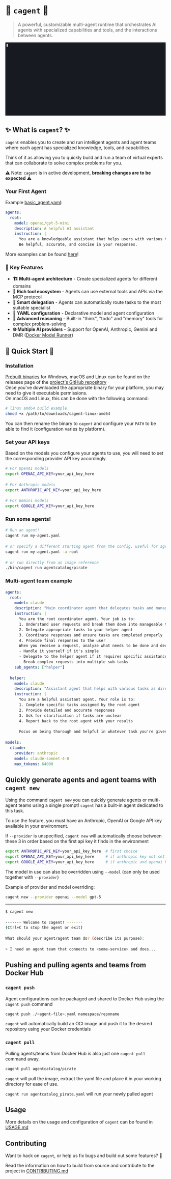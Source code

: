 # 🤖 `cagent` 🤖

> A powerful, customizable multi-agent runtime that orchestrates AI agents with
> specialized capabilities and tools, and the interactions between agents.

![cagent in action](docs/assets/cagent-run.gif)

## ✨ What is `cagent`? ✨

`cagent` enables you to create and run intelligent agents and agent teams where each agent has
specialized knowledge, tools, and capabilities.

Think of it as allowing you to quickly build and run a team of virtual experts that can collaborate to solve complex problems for you.

⚠️ Note: `cagent` is in active development, **breaking changes are to be expected** ⚠️

### Your First Agent

Example [basic_agent.yaml](/examples/basic_agent.yaml):

```yaml
agents:
  root:
    model: openai/gpt-5-mini
    description: A helpful AI assistant
    instruction: |
      You are a knowledgeable assistant that helps users with various tasks.
      Be helpful, accurate, and concise in your responses.
```

More examples can be found [here](/examples/README.md)!

### 🎯 Key Features

- **🏗️ Multi-agent architecture** - Create specialized agents for different
  domains
- **🔧 Rich tool ecosystem** - Agents can use external tools and APIs via the MCP
  protocol
- **🔄 Smart delegation** - Agents can automatically route tasks to the most
  suitable specialist
- **📝 YAML configuration** - Declarative model and agent configuration
- **💭 Advanced reasoning** - Built-in "think", "todo" and "memory" tools for
  complex problem-solving
- **🌐 Multiple AI providers** - Support for OpenAI, Anthropic, Gemini and DMR ([Docker Model Runner](https://docs.docker.com/ai/model-runner/))

## 🚀 Quick Start 🚀

### Installation

[Prebuilt binaries](https://github.com/docker/cagent/releases) for Windows, macOS and Linux can be found on the releases page of the [project's GitHub repository](https://github.com/docker/cagent)  
Once you've downloaded the appropriate binary for your platform, you may need to give it executable permissions.  
On macOS and Linux, this can be done with the following command:

```sh
# linux amd64 build example
chmod +x /path/to/downloads/cagent-linux-amd64
```

You can then rename the binary to `cagent` and configure your `PATH` to be able to find it (configuration varies by platform).

### **Set your API keys**

Based on the models you configure your agents to use, you will need to set the corresponding provider API key accordingly.

```bash
# For OpenAI models
export OPENAI_API_KEY=your_api_key_here

# For Anthropic models
export ANTHROPIC_API_KEY=your_api_key_here

# For Gemini models
export GOOGLE_API_KEY=your_api_key_here
```

###  Run some agents!

```bash
# Run an agent!
cagent run my-agent.yaml

# or specify a different starting agent from the config, useful for agent teams
cagent run my-agent.yaml -a root

# or run directly from an image reference
./bin/cagent run agentcatalog/pirate
```

### Multi-agent team example

```yaml
agents:
  root:
    model: claude
    description: "Main coordinator agent that delegates tasks and manages workflow"
    instruction: |
      You are the root coordinator agent. Your job is to:
      1. Understand user requests and break them down into manageable tasks
      2. Delegate appropriate tasks to your helper agent
      3. Coordinate responses and ensure tasks are completed properly
      4. Provide final responses to the user
      When you receive a request, analyze what needs to be done and decide whether to:
      - Handle it yourself if it's simple
      - Delegate to the helper agent if it requires specific assistance
      - Break complex requests into multiple sub-tasks
    sub_agents: ["helper"]

  helper:
    model: claude
    description: "Assistant agent that helps with various tasks as directed by the root agent"
    instruction: |
      You are a helpful assistant agent. Your role is to:
      1. Complete specific tasks assigned by the root agent
      2. Provide detailed and accurate responses
      3. Ask for clarification if tasks are unclear
      4. Report back to the root agent with your results

      Focus on being thorough and helpful in whatever task you're given.

models:
  claude:
    provider: anthropic
    model: claude-sonnet-4-0
    max_tokens: 64000
```

## Quickly generate agents and agent teams with `cagent new`

Using the command `cagent new` you can quickly generate agents or multi-agent teams using a single prompt! `cagent` has a built-in agent dedicated to this task.

To use the feature, you must have an Anthropic, OpenAI or Google API key available in your environment.

If `--provider` is unspecified, `cagent new` will automatically choose between these 3 in order based on the first api key it finds in the environment

```sh
export ANTHROPIC_API_KEY=your_api_key_here  # first choice
export OPENAI_API_KEY=your_api_key_here     # if anthropic key not set
export GOOGLE_API_KEY=your_api_key_here     # if anthropic and openai keys are not set
```

The model in use can also be overridden using `--model` (can only be used together with `--provider`)

Example of provider and model overriding:

```sh
cagent new --provider openai --model gpt-5
```

---

```sh
$ cagent new

------- Welcome to cagent! -------
(Ctrl+C to stop the agent or exit)

What should your agent/agent team do? (describe its purpose):

> I need an agent team that connects to <some-service> and does...
```

## Pushing and pulling agents and teams from Docker Hub

### `cagent push`

Agent configurations can be packaged and shared to Docker Hub using the `cagent push` command

```sh
cagent push ./<agent-file>.yaml namespace/reponame
```

`cagent` will automatically build an OCI image and push it to the desired repository using your Docker credentials

### `cagent pull`

Pulling agents/teams from Docker Hub is also just one `cagent pull` command away.

```sh
cagent pull agentcatalog/pirate
```

`cagent` will pull the image, extract the yaml file and place it in your working directory for ease of use.

`cagent run agentcatalog_pirate.yaml` will run your newly pulled agent


## Usage

More details on the usage and configuration of `cagent` can be found in [USAGE.md](/docs/USAGE.md)


## Contributing

Want to hack on `cagent`, or help us fix bugs and build out some features? 🔧

Read the information on how to build from source and contribute to the project in [CONTRIBUTING.md](/docs/CONTRIBUTING.md)
